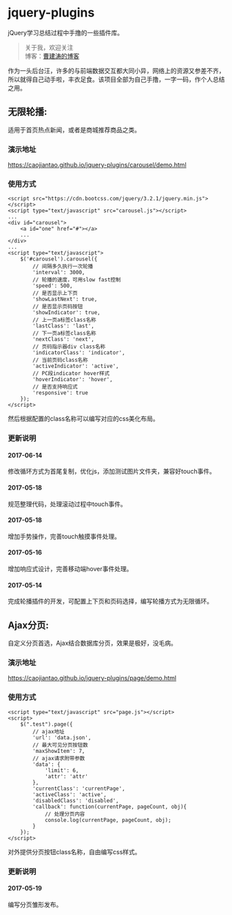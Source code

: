 # jquery-plugins
jQuery学习总结过程中手撸的一些插件库。

> 关于我，欢迎关注  
  博客：[曹建涛的博客](http://www.wulitao.xyz)

作为一头后台汪，许多的与前端数据交互都大同小异，网络上的资源又参差不齐，所以就得自己动手啦，丰衣足食。该项目全部为自己手撸，一字一码，作个人总结之用。

## 无限轮播:  

适用于首页热点新闻，或者是商城推荐商品之类。

### 演示地址

https://caojiantao.github.io/jquery-plugins/carousel/demo.html

### 使用方式

```
<script src="https://cdn.bootcss.com/jquery/3.2.1/jquery.min.js"></script>
<script type="text/javascript" src="carousel.js"></script>
...
<div id="carousel">
    <a id="one" href="#"></a>
    ...
</div>
...
<script type="text/javascript">
    $('#carousel').carousel({
        // 间隔多久执行一次轮播
        'interval': 3000,
        // 轮播的速度，可用slow fast控制
        'speed': 500,
        // 是否显示上下页
        'showLastNext': true,
        // 是否显示页码按钮
        'showIndicator': true,
        // 上一页a标签class名称
        'lastClass': 'last',
        // 下一页a标签class名称
        'nextClass': 'next',
        // 页码指示器div class名称
        'indicatorClass': 'indicator',
        // 当前页码class名称
        'activeIndicator': 'active',
        // PC段indicator hover样式
        'hoverIndicator': 'hover',
        // 是否支持响应式
        'responsive': true
    });
</script>
```
然后根据配置的class名称可以编写对应的css美化布局。

### 更新说明

#### 2017-06-14

修改循环方式为首尾复制，优化js，添加测试图片文件夹，兼容好touch事件。

#### 2017-05-18

规范整理代码，处理滚动过程中touch事件。

#### 2017-05-18

增加手势操作，完善touch触摸事件处理。

#### 2017-05-16

增加响应式设计，完善移动端hover事件处理。

#### 2017-05-14

完成轮播插件的开发，可配置上下页和页码选择，编写轮播方式为无限循环。

## Ajax分页:  

自定义分页首选，Ajax结合数据库分页，效果是极好，没毛病。

### 演示地址

https://caojiantao.github.io/jquery-plugins/page/demo.html

### 使用方式

```
<script type="text/javascript" src="page.js"></script>
<script>
    $(".test").page({
        // ajax地址
        'url': 'data.json',
        // 最大可见分页按钮数
        'maxShowItem': 7,
        // ajax请求附带参数
        'data': {
            'limit': 6,
            'attr': 'attr'
        },
        'currentClass': 'currentPage',
        'activeClass': 'active',
        'disabledClass': 'disabled',
        'callback': function(currentPage, pageCount, obj){
            // 处理分页内容
            console.log(currentPage, pageCount, obj);
        }
    });
</script>
```
对外提供分页按钮class名称，自由编写css样式。

### 更新说明

#### 2017-05-19

编写分页雏形发布。